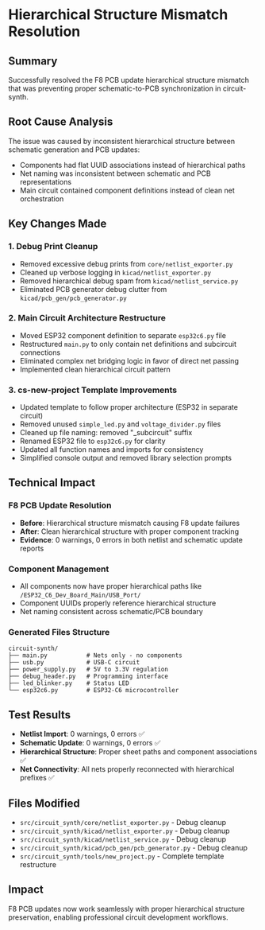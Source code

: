 # Hierarchical Structure Mismatch Resolution

## Summary
Successfully resolved the F8 PCB update hierarchical structure mismatch that was preventing proper schematic-to-PCB synchronization in circuit-synth.

## Root Cause Analysis
The issue was caused by inconsistent hierarchical structure between schematic generation and PCB updates:
- Components had flat UUID associations instead of hierarchical paths
- Net naming was inconsistent between schematic and PCB representations
- Main circuit contained component definitions instead of clean net orchestration

## Key Changes Made

### 1. Debug Print Cleanup
- Removed excessive debug prints from `core/netlist_exporter.py`
- Cleaned up verbose logging in `kicad/netlist_exporter.py`
- Removed hierarchical debug spam from `kicad/netlist_service.py`
- Eliminated PCB generator debug clutter from `kicad/pcb_gen/pcb_generator.py`

### 2. Main Circuit Architecture Restructure
- Moved ESP32 component definition to separate `esp32c6.py` file
- Restructured `main.py` to only contain net definitions and subcircuit connections
- Eliminated complex net bridging logic in favor of direct net passing
- Implemented clean hierarchical circuit pattern

### 3. cs-new-project Template Improvements
- Updated template to follow proper architecture (ESP32 in separate circuit)
- Removed unused `simple_led.py` and `voltage_divider.py` files
- Cleaned up file naming: removed "_subcircuit" suffix
- Renamed ESP32 file to `esp32c6.py` for clarity
- Updated all function names and imports for consistency
- Simplified console output and removed library selection prompts

## Technical Impact

### F8 PCB Update Resolution
- **Before**: Hierarchical structure mismatch causing F8 update failures
- **After**: Clean hierarchical structure with proper component tracking
- **Evidence**: 0 warnings, 0 errors in both netlist and schematic update reports

### Component Management
- All components now have proper hierarchical paths like `/ESP32_C6_Dev_Board_Main/USB_Port/`
- Component UUIDs properly reference hierarchical structure
- Net naming consistent across schematic/PCB boundary

### Generated Files Structure
```
circuit-synth/
├── main.py           # Nets only - no components
├── usb.py            # USB-C circuit
├── power_supply.py   # 5V to 3.3V regulation
├── debug_header.py   # Programming interface
├── led_blinker.py    # Status LED
└── esp32c6.py        # ESP32-C6 microcontroller
```

## Test Results
- **Netlist Import**: 0 warnings, 0 errors ✅
- **Schematic Update**: 0 warnings, 0 errors ✅
- **Hierarchical Structure**: Proper sheet paths and component associations ✅
- **Net Connectivity**: All nets properly reconnected with hierarchical prefixes ✅

## Files Modified
- `src/circuit_synth/core/netlist_exporter.py` - Debug cleanup
- `src/circuit_synth/kicad/netlist_exporter.py` - Debug cleanup  
- `src/circuit_synth/kicad/netlist_service.py` - Debug cleanup
- `src/circuit_synth/kicad/pcb_gen/pcb_generator.py` - Debug cleanup
- `src/circuit_synth/tools/new_project.py` - Complete template restructure

## Impact
F8 PCB updates now work seamlessly with proper hierarchical structure preservation, enabling professional circuit development workflows.